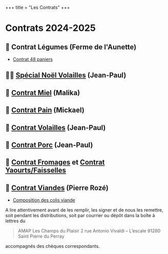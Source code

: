 +++
title = "Les Contrats"
+++

# Contrats 2024-2025

## 🍆 Contrat Légumes (Ferme de l'Aunette)
  * [Contrat 48 paniers](/contrats/Contrat_Panier_legumes_2025_v2.pdf)

## 🐔🎄 [Spécial Noël Volailles](/contrats/2024%20TARIFS%20VOLAILLES%20FETES.xlsx) (Jean-Paul)

## 🍯 [Contrat Miel](/contrats/contrat_miel_2025.docx) (Malika)
## 🥖 [Contrat Pain](/contrats/Contrat%20pain%202025%20St%20Pierre%20avec%20annexe.pdf) (Mickael)
## 🐔 [Contrat Volailles](/contrats/2024-CONTRAT-VOLAILLES.doc) (Jean-Paul)
## 🐷 [Contrat Porc](/contrats/2024-CONTRAT-PORC-St-Pierre-du-Perray.doc) (Jean-Paul)
## 🧀 [Contrat Fromages](/contrats/2024-CONTRAT-FROMAGES-CHEVRE.docx) et [Contrat Yaourts/Faisselles](/contrats/2024-CONTRAT-FAISSELLES.docx)
## 🐂 [Contrat Viandes](/contrats/Tableau-commande-Amapiens-mai-2024.docx) (Pierre Rozé)
  * [Composition des colis viande](/contrats/rozay-tarifs-_composition-des-colis_2024.docx)


A lire attentivement avant de les remplir, les signer et de nous les remettre, soit pendant les distributions, soit par courrier ou dépôt dans la boîte à lettres du

> AMAP Les Champs du Plaisir
> 2 rue Antonio Vivaldi – L’escale
> 91280 Saint Pierre du Perray

accompagnés des chèques correspondants.
